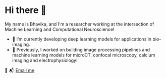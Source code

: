 # Hi there 👋

My name is Bhavika, and I'm a researcher working at the intersection of Machine Learning and Computational Neuroscience!

- 🧠 I’m currently developing deep learning models for applications in bio-imaging. 
- 🧬 Previously, I worked on building image processing pipelines and machine learning models for microCT, confocal microscopy, calcium imaging and electrophysiology!  

🔗 📬 [Email me](bhavika.gopalani@gmail.com)
